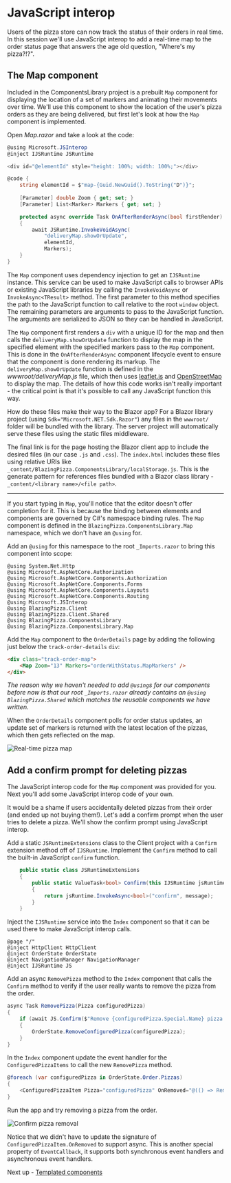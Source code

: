 # JavaScript interop

Users of the pizza store can now track the status of their orders in real time. In this session we'll use JavaScript interop to add a real-time map to the order status page that answers the age old question, "Where's my pizza?!?".

## The Map component

Included in the ComponentsLibrary project is a prebuilt `Map` component for displaying the location of a set of markers and animating their movements over time. We'll use this component to show the location of the user's pizza orders as they are being delivered, but first let's look at how the `Map` component is implemented.

Open *Map.razor* and take a look at the code:

```csharp
@using Microsoft.JSInterop
@inject IJSRuntime JSRuntime

<div id="@elementId" style="height: 100%; width: 100%;"></div>

@code {
    string elementId = $"map-{Guid.NewGuid().ToString("D")}";
    
    [Parameter] double Zoom { get; set; }
    [Parameter] List<Marker> Markers { get; set; }

    protected async override Task OnAfterRenderAsync(bool firstRender)
    {
        await JSRuntime.InvokeVoidAsync(
            "deliveryMap.showOrUpdate",
            elementId,
            Markers);
    }
}
```

The `Map` component uses dependency injection to get an `IJSRuntime` instance. This service can be used to make JavaScript calls to browser APIs or existing JavaScript libraries by calling the `InvokeVoidAsync` or `InvokeAsync<TResult>` method. The first parameter to this method specifies the path to the JavaScript function to call relative to the root `window` object. The remaining parameters are arguments to pass to the JavaScript function. The arguments are serialized to JSON so they can be handled in JavaScript.

The `Map` component first renders a `div` with a unique ID for the map and then calls the `deliveryMap.showOrUpdate` function to display the map in the specified element with the specified markers pass to the `Map` component. This is done in the `OnAfterRenderAsync` component lifecycle event to ensure that the component is done rendering its markup. The `deliveryMap.showOrUpdate` function is defined in the *wwwroot/deliveryMap.js* file, which then uses [leaflet.js](http://leafletjs.com) and [OpenStreetMap](https://www.openstreetmap.org/) to display the map. The details of how this code works isn't really important - the critical point is that it's possible to call any JavaScript function this way.

How do these files make their way to the Blazor app? For a Blazor library project (using `Sdk="Microsoft.NET.Sdk.Razor"`) any files in the `wwwroot/` folder will be bundled with the library. The server project will automatically serve these files using the static files middleware.

The final link is for the page hosting the Blazor client app to include the desired files (in our case `.js` and `.css`). The `index.html` includes these files using relative URIs like `_content/BlazingPizza.ComponentsLibrary/localStorage.js`. This is the generate pattern for references files bundled with a Blazor class library - `_content/<library name>/<file path>`.

---

If you start typing in `Map`, you'll notice that the editor doesn't offer completion for it. This is because the binding between elements and components are governed by C#'s namespace binding rules. The `Map` component is defined in the `BlazingPizza.ComponentsLibrary.Map` namespace, which we don't have an `@using` for.

Add an `@using` for this namespace to the root `_Imports.razor` to bring this component into scope:
```razor
@using System.Net.Http
@using Microsoft.AspNetCore.Authorization
@using Microsoft.AspNetCore.Components.Authorization
@using Microsoft.AspNetCore.Components.Forms
@using Microsoft.AspNetCore.Components.Layouts
@using Microsoft.AspNetCore.Components.Routing
@using Microsoft.JSInterop
@using BlazingPizza.Client
@using BlazingPizza.Client.Shared
@using BlazingPizza.ComponentsLibrary
@using BlazingPizza.ComponentsLibrary.Map
```

Add the `Map` component to the `OrderDetails` page by adding the following just below the `track-order-details` `div`:

```html
<div class="track-order-map">
    <Map Zoom="13" Markers="orderWithStatus.MapMarkers" />
</div>
```

*The reason why we haven't needed to add `@using`s for our components before now is that our root `_Imports.razor` already contains an `@using BlazingPizza.Shared` which matches the reusable components we have written.*

When the `OrderDetails` component polls for order status updates, an update set of markers is returned with the latest location of the pizzas, which then gets reflected on the map.

![Real-time pizza map](https://user-images.githubusercontent.com/1874516/51807322-6018b880-227d-11e9-89e5-ef75f03466b9.gif)

## Add a confirm prompt for deleting pizzas

The JavaScript interop code for the `Map` component was provided for you. Next you'll add some JavaScript interop code of your own.

It would be a shame if users accidentally deleted pizzas from their order (and ended up not buying them!). Let's add a confirm prompt when the user tries to delete a pizza. We'll show the confirm prompt using JavaScript interop.

Add a static `JSRuntimeExtensions` class to the Client project with a `Confirm` extension method off of `IJSRuntime`. Implement the `Confirm` method to call the built-in JavaScript `confirm` function.

```csharp
    public static class JSRuntimeExtensions
    {
        public static ValueTask<bool> Confirm(this IJSRuntime jsRuntime, string message)
        {
            return jsRuntime.InvokeAsync<bool>("confirm", message);
        }
    }
```

Inject the `IJSRuntime` service into the `Index` component so that it can be used there to make JavaScript interop calls.

```
@page "/"
@inject HttpClient HttpClient
@inject OrderState OrderState
@inject NavigationManager NavigationManager
@inject IJSRuntime JS
```

Add an async `RemovePizza` method to the `Index` component that calls the `Confirm` method to verify if the user really wants to remove the pizza from the order.

```csharp
async Task RemovePizza(Pizza configuredPizza)
{
    if (await JS.Confirm($"Remove {configuredPizza.Special.Name} pizza from the order?"))
    {
        OrderState.RemoveConfiguredPizza(configuredPizza);
    }
}
```

In the `Index` component update the event handler for the `ConfiguredPizzaItems` to call the new `RemovePizza` method. 

```csharp
@foreach (var configuredPizza in OrderState.Order.Pizzas)
{
    <ConfiguredPizzaItem Pizza="configuredPizza" OnRemoved="@(() => RemovePizza(configuredPizza))" />
}
```

Run the app and try removing a pizza from the order.

![Confirm pizza removal](https://user-images.githubusercontent.com/1874516/51843485-06f76600-230b-11e9-91e6-517f6d78f13c.png)

Notice that we didn't have to update the signature of `ConfiguredPizzaItem.OnRemoved` to support async. This is another special property of `EventCallback`, it supports both synchronous event handlers and asynchronous event handlers.

Next up - [Templated components](08-templated-components.md)

